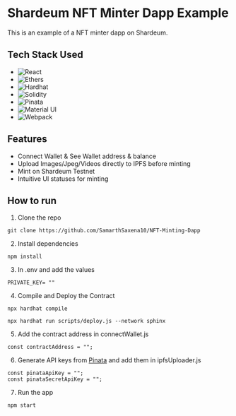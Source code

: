 # Shardeum NFT Minter Dapp Example

This is an example of a NFT minter dapp on Shardeum.

## Tech Stack Used

- ![React](https://img.shields.io/badge/react-%2320232a.svg?style=for-the-badge&logo=react&logoColor=%2361DAFB)
- ![Ethers](https://img.shields.io/badge/-Ethers-000000?style=flat&logo=ethers)
- ![Hardhat](https://img.shields.io/badge/-Hardhat-000000?style=flat&logo=hardhat)
- ![Solidity](https://img.shields.io/badge/-Solidity-000000?style=flat&logo=solidity)
- ![Pinata](https://img.shields.io/badge/-Pinata-000000?style=flat&logo=pinata)
- ![Material UI](https://img.shields.io/badge/-MaterialUI-000000?style=flat&logo=MUI)
- ![Webpack](https://img.shields.io/badge/-Webpack-000000?style=flat&logo=webpack)

## Features

- Connect Wallet & See Wallet address & balance
- Upload Images/Jpeg/Videos directly to IPFS before minting
- Mint on Shardeum Testnet
- Intuitive UI statuses for minting

## How to run

1. Clone the repo

```
git clone https://github.com/SamarthSaxena10/NFT-Minting-Dapp
```

2. Install dependencies

```
npm install
```

3. In .env and add the values

```
PRIVATE_KEY= ""
```

4. Compile and Deploy the Contract

```
npx hardhat compile

npx hardhat run scripts/deploy.js --network sphinx
```

5. Add the contract address in connectWallet.js

```
const contractAddress = "";
```

6. Generate API keys from [Pinata](https://pinata.cloud/) and add them in ipfsUploader.js

```
const pinataApiKey = "";
const pinataSecretApiKey = "";
```

7. Run the app

```
npm start
```
